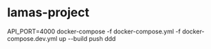 # lamas-project

API_PORT=4000 docker-compose -f docker-compose.yml -f docker-compose.dev.yml up --build
push ddd
